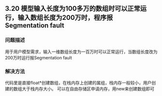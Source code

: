 ## 3.20 模型输入长度为100多万的数组时可以正常运行，输入数组长度为200万时，程序报Segmentation fault
### 问题描述
用于用户模型需求，输入一维数组长度为一百万时可以正常运行，当数组长度改为200万时运行报Segmentation fault
### 解决方法
代码里是直接float*创建数组，在栈内存上创建的属组，栈内存一般较小，用户创建的数组大于栈内存大小。 可以在自由存储区申请内存，用new来创建数组即可

